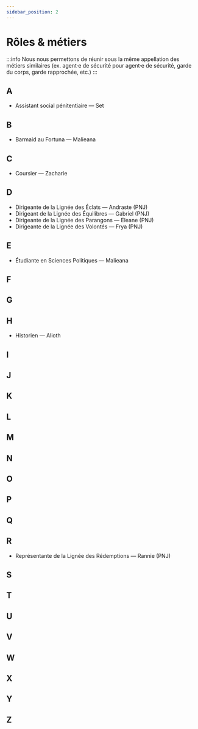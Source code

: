 ```yaml
---
sidebar_position: 2
---
```


# Rôles & métiers
:::info
Nous nous permettons de réunir sous la même appellation des métiers similaires (ex. agent·e de sécurité pour agent·e de sécurité, garde du corps, garde rapprochée, etc.)
:::

## A

- Assistant social pénitentiaire — Set

## B

- Barmaid au Fortuna — Malieana

## C

- Coursier — Zacharie

## D

- Dirigeante de la Lignée des Éclats — Andraste (PNJ)
- Dirigeant de la Lignée des Équilibres — Gabriel (PNJ)
- Dirigeante de la Lignée des Parangons — Eleane (PNJ)
- Dirigeante de la Lignée des Volontés — Frya (PNJ)

## E

- Étudiante en Sciences Politiques — Malieana

## F

## G

## H

- Historien — Alioth

## I

## J

## K

## L

## M
    
## N

## O

## P

## Q

## R

- Représentante de la Lignée des Rédemptions — Rannie (PNJ)

## S

## T

## U

## V

## W

## X

## Y

## Z